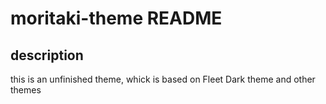 # moritaki-theme README

## description

this is an unfinished theme, whick is based on Fleet Dark theme and other themes
